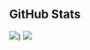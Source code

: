 ## GitHub Stats

![](https://github-readme-stats.vercel.app/api?username=mertout&show_icons=true&theme=dracula)) ![](https://github-readme-stats.vercel.app/api/top-langs/?username=mertout&layout=compact) 
